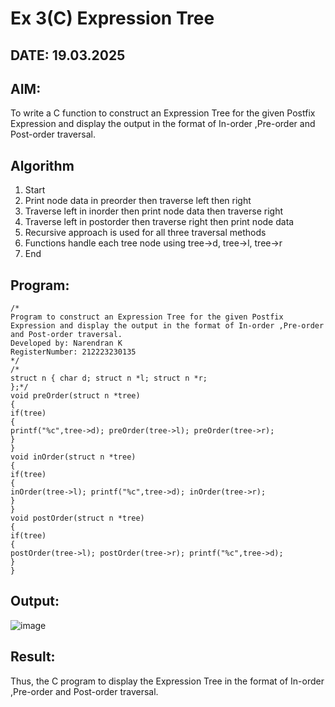 # Ex 3(C) Expression Tree
## DATE: 19.03.2025
## AIM:
To write a C function to construct an Expression Tree for the given Postfix Expression and display the output in the format of In-order ,Pre-order and Post-order traversal.

## Algorithm
1. Start
2. Print node data in preorder then traverse left then right
3. Traverse left in inorder then print node data then traverse right
4. Traverse left in postorder then traverse right then print node data
5. Recursive approach is used for all three traversal methods
6. Functions handle each tree node using tree->d, tree->l, tree->r
7. End   

## Program:
```
/*
Program to construct an Expression Tree for the given Postfix Expression and display the output in the format of In-order ,Pre-order and Post-order traversal.
Developed by: Narendran K
RegisterNumber: 212223230135
*/
/*
struct n { char d; struct n *l; struct n *r;
};*/
void preOrder(struct n *tree)
{
if(tree)
{
printf("%c",tree->d); preOrder(tree->l); preOrder(tree->r);
}
}
void inOrder(struct n *tree)
{
if(tree)
{
inOrder(tree->l); printf("%c",tree->d); inOrder(tree->r);
}
}
void postOrder(struct n *tree)
{
if(tree)
{
postOrder(tree->l); postOrder(tree->r); printf("%c",tree->d);
}
}
```
## Output:
![image](https://github.com/user-attachments/assets/198d220c-fb94-47ee-b8cb-3d495210764a)



## Result:
Thus, the C program to display the Expression Tree in the format of In-order ,Pre-order and Post-order traversal.

